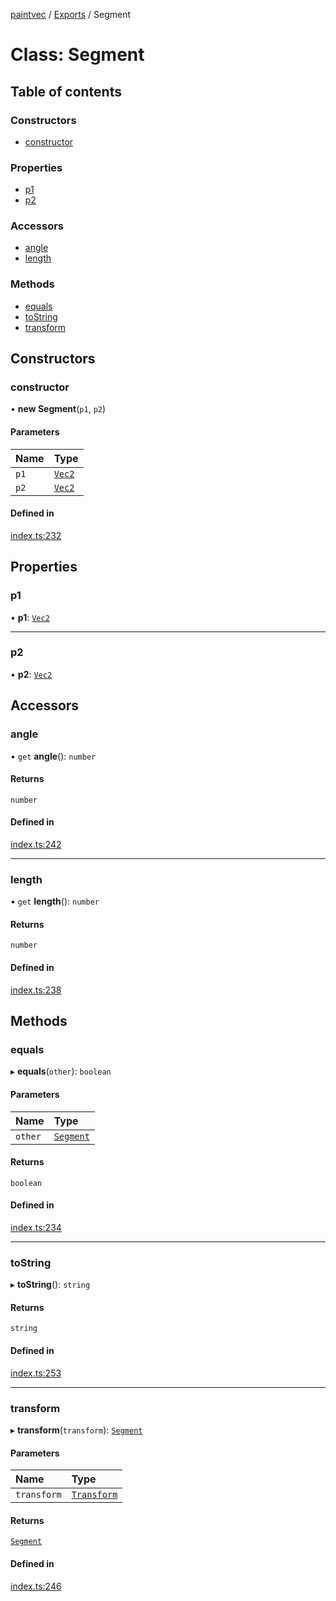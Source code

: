 [paintvec](api/README.md) / [Exports](api/modules.md) / Segment

# Class: Segment

## Table of contents

### Constructors

- [constructor](api/classes/Segment.md#constructor)

### Properties

- [p1](api/classes/Segment.md#p1)
- [p2](api/classes/Segment.md#p2)

### Accessors

- [angle](api/classes/Segment.md#angle)
- [length](api/classes/Segment.md#length)

### Methods

- [equals](api/classes/Segment.md#equals)
- [toString](api/classes/Segment.md#tostring)
- [transform](api/classes/Segment.md#transform)

## Constructors

### constructor

• **new Segment**(`p1`, `p2`)

#### Parameters

| Name | Type |
| :------ | :------ |
| `p1` | [`Vec2`](api/classes/Vec2.md) |
| `p2` | [`Vec2`](api/classes/Vec2.md) |

#### Defined in

[index.ts:232](https://github.com/seanchas116/paintvec/blob/a2da251/index.ts#L232)

## Properties

### p1

• **p1**: [`Vec2`](api/classes/Vec2.md)

___

### p2

• **p2**: [`Vec2`](api/classes/Vec2.md)

## Accessors

### angle

• `get` **angle**(): `number`

#### Returns

`number`

#### Defined in

[index.ts:242](https://github.com/seanchas116/paintvec/blob/a2da251/index.ts#L242)

___

### length

• `get` **length**(): `number`

#### Returns

`number`

#### Defined in

[index.ts:238](https://github.com/seanchas116/paintvec/blob/a2da251/index.ts#L238)

## Methods

### equals

▸ **equals**(`other`): `boolean`

#### Parameters

| Name | Type |
| :------ | :------ |
| `other` | [`Segment`](api/classes/Segment.md) |

#### Returns

`boolean`

#### Defined in

[index.ts:234](https://github.com/seanchas116/paintvec/blob/a2da251/index.ts#L234)

___

### toString

▸ **toString**(): `string`

#### Returns

`string`

#### Defined in

[index.ts:253](https://github.com/seanchas116/paintvec/blob/a2da251/index.ts#L253)

___

### transform

▸ **transform**(`transform`): [`Segment`](api/classes/Segment.md)

#### Parameters

| Name | Type |
| :------ | :------ |
| `transform` | [`Transform`](api/classes/Transform.md) |

#### Returns

[`Segment`](api/classes/Segment.md)

#### Defined in

[index.ts:246](https://github.com/seanchas116/paintvec/blob/a2da251/index.ts#L246)
